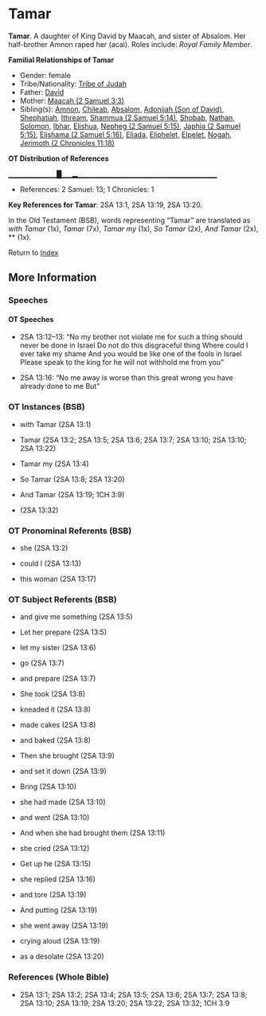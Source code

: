 # Tamar
**Tamar**. 
A daughter of King David by Maacah, and sister of Absalom. Her half-brother Amnon raped her (acai). 
Roles include: 
_Royal Family Member_. 




**Familial Relationships of Tamar**


* Gender: female
* Tribe/Nationality: [Tribe of Judah](../../../groups/md/acai/Judah.md)
* Father: [David](David.md)
* Mother: [Maacah (2 Samuel 3:3)](Maacah.2.md)
* Sibling(s): [Amnon](Amnon.md), [Chileab](Chileab.md), [Absalom](Absalom.md), [Adonijah (Son of David)](Adonijah.md), [Shephatiah](Shephatiah.md), [Ithream](Ithream.md), [Shammua (2 Samuel 5:14)](Shammua.2.md), [Shobab](Shobab.md), [Nathan](Nathan.md), [Solomon](Solomon.md), [Ibhar](Ibhar.md), [Elishua](Elishua.md), [Nepheg (2 Samuel 5:15)](Nepheg.2.md), [Japhia (2 Samuel 5:15)](Japhia.2.md), [Elishama (2 Samuel 5:16)](Elishama.2.md), [Eliada](Eliada.md), [Eliphelet](Eliphelet.md), [Elpelet](Elpelet.md), [Nogah](Nogah.md), [Jerimoth (2 Chronicles 11:18)](Jerimoth.6.md)


**OT Distribution of References**

▁▁▁▁▁▁▁▁▁█▁▁▂▁▁▁▁▁▁▁▁▁▁▁▁▁▁▁▁▁▁▁▁▁▁▁▁▁▁
* References: 2 Samuel: 13; 1 Chronicles: 1



**Key References for Tamar**: 
2SA 13:1, 2SA 13:19, 2SA 13:20. 


In the Old Testament (BSB), words representing “Tamar” are translated as 
*with Tamar* (1x), *Tamar* (7x), *Tamar my* (1x), *So Tamar* (2x), *And Tamar* (2x), ** (1x). 




Return to [Index](00-Index.md)

## More Information

### Speeches

#### OT Speeches

* 2SA 13:12–13: “No my brother not violate me for such a thing should never be done in Israel Do not do this disgraceful thing Where could I ever take my shame And you would be like one of the fools in Israel Please speak to the king for he will not withhold me from you”

* 2SA 13:16: “No me away is worse than this great wrong you have already done to me But”

### OT Instances (BSB)

* with Tamar (2SA 13:1)

* Tamar (2SA 13:2; 2SA 13:5; 2SA 13:6; 2SA 13:7; 2SA 13:10; 2SA 13:10; 2SA 13:22)

* Tamar my (2SA 13:4)

* So Tamar (2SA 13:8; 2SA 13:20)

* And Tamar (2SA 13:19; 1CH 3:9)

*  (2SA 13:32)



### OT Pronominal Referents (BSB)

* she (2SA 13:2)

* could I (2SA 13:13)

* this woman (2SA 13:17)



### OT Subject Referents (BSB)

* and give me something (2SA 13:5)

* Let her prepare (2SA 13:5)

* let my sister (2SA 13:6)

* go (2SA 13:7)

* and prepare (2SA 13:7)

* She took (2SA 13:8)

* kneaded it (2SA 13:8)

* made cakes (2SA 13:8)

* and baked (2SA 13:8)

* Then she brought (2SA 13:9)

* and set it down (2SA 13:9)

* Bring (2SA 13:10)

* she had made (2SA 13:10)

* and went (2SA 13:10)

* And when she had brought them (2SA 13:11)

* she cried (2SA 13:12)

* Get up he (2SA 13:15)

* she replied (2SA 13:16)

* and tore (2SA 13:19)

* And putting (2SA 13:19)

* she went away (2SA 13:19)

* crying aloud (2SA 13:19)

* as a desolate (2SA 13:20)



### References (Whole Bible)

* 2SA 13:1; 2SA 13:2; 2SA 13:4; 2SA 13:5; 2SA 13:6; 2SA 13:7; 2SA 13:8; 2SA 13:10; 2SA 13:19; 2SA 13:20; 2SA 13:22; 2SA 13:32; 1CH 3:9



